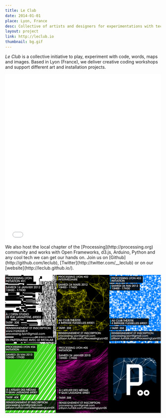 ```yaml
---
title: Le Club
date: 2014-01-01
place: Lyon, France
desc: Collective of artists and designers for experimentations with technology projects
layout: project
link: http://leclub.io
thumbnail: bg.gif
---
```


*Le Club* is a collective initiative to play, experiment with code, words, maps and images. Based in Lyon (France), we deliver creative coding workshops and support different art and installation projects.

<iframe src="./demo.html" allowFullScreen="true" quality="high" width="100%" height="550px" align="middle" allowScriptAccess="always" frameborder="0"></iframe>

<br>
We also host the local chapter of the [Processing](http://processing.org) community and works with Open Frameworks, d3.js, Arduino, Python and any cool tech we can get our hands on. Join us on [Github](http://github.com/leclub), [Twitter](http://twitter.com/__leclub) or on our [website](http://leclub.github.io/).

![](processingLyon.png)
